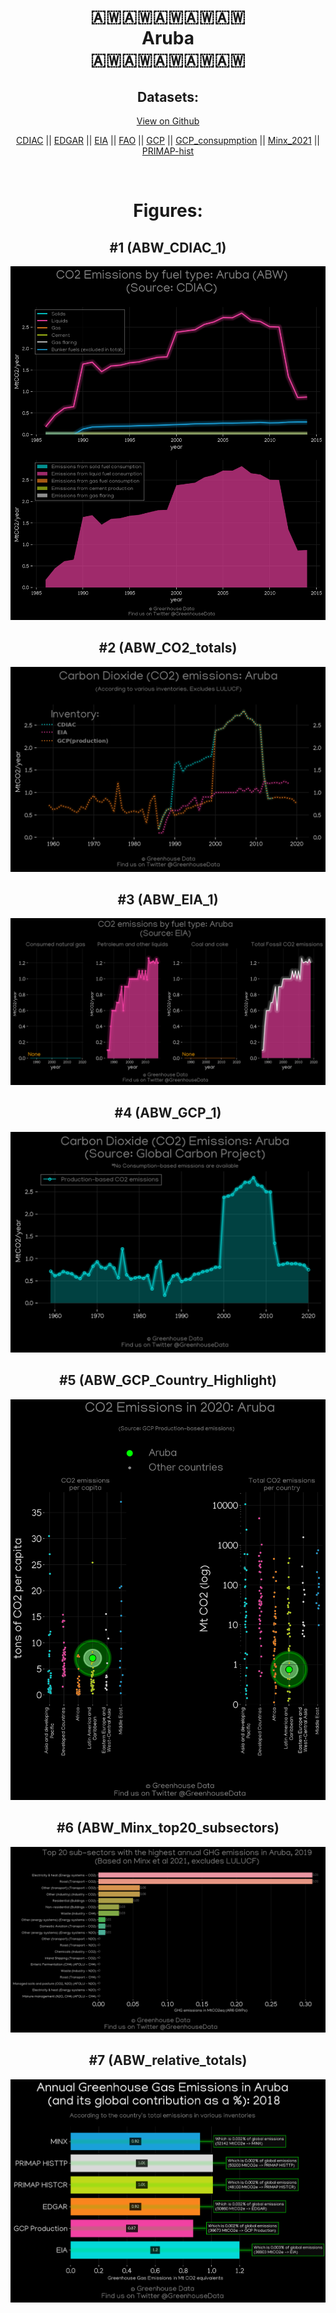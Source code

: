 
<center>
<h1 align="center">
🇦🇼🇦🇼🇦🇼🇦🇼🇦🇼
<br>
Aruba
<br>
🇦🇼🇦🇼🇦🇼🇦🇼🇦🇼
</h1>
<h2>Datasets:</h2>
<p><a href="https://github.com/dquintani/GreenhouseData/tree/master/country_data/ABW_Aruba/data">View on Github</a>
<br></p><p><a href="data/ABW_CDIAC.csv">CDIAC</a> || <a href="data/ABW_EDGAR.csv">EDGAR</a> || <a href="data/ABW_EIA.csv">EIA</a> || <a href="data/ABW_FAO.csv">FAO</a> || <a href="data/ABW_GCP.csv">GCP</a> || <a href="data/ABW_GCP_consupmption.csv">GCP_consupmption</a> || <a href="data/ABW_Minx_2021.csv">Minx_2021</a> || <a href="data/ABW_PRIMAP-hist.csv">PRIMAP-hist</a></p><p><br></p>
<h1>Figures:</h1><h2>#1 (ABW_CDIAC_1)</h2>
<p><img alt="" src="figures/ABW_CDIAC_1.png" /></p><h2>#2 (ABW_CO2_totals)</h2>
<p><img alt="" src="figures/ABW_CO2_totals.png" /></p><h2>#3 (ABW_EIA_1)</h2>
<p><img alt="" src="figures/ABW_EIA_1.png" /></p><h2>#4 (ABW_GCP_1)</h2>
<p><img alt="" src="figures/ABW_GCP_1.png" /></p><h2>#5 (ABW_GCP_Country_Highlight)</h2>
<p><img alt="" src="figures/ABW_GCP_Country_Highlight.png" /></p><h2>#6 (ABW_Minx_top20_subsectors)</h2>
<p><img alt="" src="figures/ABW_Minx_top20_subsectors.png" /></p><h2>#7 (ABW_relative_totals)</h2>
<p><img alt="" src="figures/ABW_relative_totals.png" /></p>